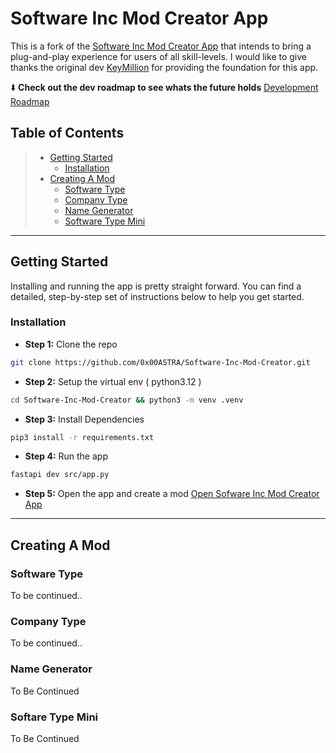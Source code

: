 # Software Inc Mod Creator App

This is a fork of the [Software Inc Mod Creator App]("https://github.com/KeyMillion/Software-Inc-Mod-Creator") that intends to bring a plug-and-play experience for users of all skill-levels. I would like to give thanks the original dev [KeyMillion]("https://github.com/KeyMillion") for providing the foundation for this app. 

⬇️ **Check out the dev roadmap to see whats the future holds**
[Development Roadmap]("https://trello.com/invite/b/67b04d343e8125f3c3b86cf7/ATTIae9cb82c3ac9c18a87bf807821e8e70863CB36B4/simca-dev-roadmap")

## Table of Contents

>- [Getting Started](#getting-started)
>    - [Installation](#installation)
>- [Creating A Mod](#creating-a-mod)
>    - [Software Type](#software-type)
>    - [Company Type](#company-type)
>    - [Name Generator](#name-generator)
>    - [Software Type Mini](#softare-type-mini)

---

## Getting Started

Installing and running the app is pretty straight forward. You can find a detailed, step-by-step set of instructions below to help you get started.

### Installation

- **Step 1:** Clone the repo
```bash
git clone https://github.com/0x00ASTRA/Software-Inc-Mod-Creator.git
```
- **Step 2:** Setup the virtual env ( python3.12 )
```bash
cd Software-Inc-Mod-Creator && python3 -m venv .venv
``` 
- **Step 3:** Install Dependencies
```bash
pip3 install -r requirements.txt
```
- **Step 4:** Run the app
```bash
fastapi dev src/app.py
```
- **Step 5:** Open the app and create a mod
[Open Sofware Inc Mod Creator App]("http://localhost:8000/")

---

## Creating A Mod

### Software Type
To be continued..

### Company Type
To be continued..

### Name Generator
To Be Continued

### Softare Type Mini
To Be Continued